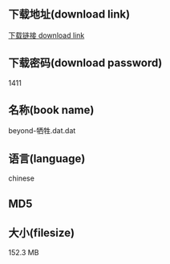 ## 下载地址(download link)
[下载链接 download link](https://voluble-croquembouche-d321dc.netlify.app/?s=beyond-%E7%89%BA%E7%89%B2.dat)

## 下载密码(download password)
1411

## 名称(book name)
beyond-牺牲.dat.dat

## 语言(language)
chinese

## MD5


## 大小(filesize)
152.3 MB
